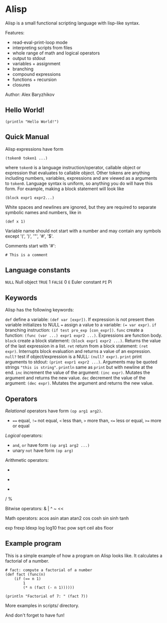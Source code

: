 # Alisp
Alisp is a small functional scripting language with lisp-like syntax.

Features:
- read-eval-print-loop mode
- interpreting scripts from files
- whole range of math and logical operators
- output to stdout
- variables + assignment
- branching
- compound expressions
- functions + recursion
- closures

Author: Alex Baryzhikov

## Hello World!
```
(println "Hello World!")
```

## Quick Manual

Alisp expressions have form
```
(token0 token1 ...)
```
where `token0` is a language instruction/operator, callable object or expression that evaluates to callable object. Other tokens are anything including numbers, variables, expressions and are viewed as a arguments to `token0`. Language syntax is uniform, so anything you do will have this form. For example, making a block statement will look like
```
(block expr1 expr2...)
```
White spaces and newlines are ignored, but they are required to separate symbolic names and numbers, like in
```
(def x 1)
```
Variable name should not start with a number and may contain any symbols except '(', ')', '"', '#', '$'.

Comments start with '#':
```
# This is a comment
```
## Language constants

`NULL`      Null object
`TRUE`      1
`FALSE`     0
`E`         Euler constant
`PI`        Pi

## Keywords

Alisp has the following keywords:

`def`       define a variable: `(def var [expr])`. If expression is not present then variable initializes to NULL
`=`         assign a value to a variable: `(= var expr)`.
`if`        branching instruction: `(if test pro_exp [con_expr])`.
`func`      create a function: `(func (var ...) expr1 expr2 ...)`. Expressions are function body.
`block`     create a block statement: `(block expr1 expr2 ...)`. Returns the value of the last expression in a list.
`ret`       return from a block statement: `(ret expr)`. Interrupts block evaluation and returns a value of an expression.
`null?`     test if object/expression is a NULL: `(null? expr)`.
`print`     print arguments to stdout: `(print expr1 expr2 ...)`. Arguments may be quoted strings `"this is string"`.
`println`   same as `print` but with newline at the end.
`inc`       increment the value of the argument: `(inc expr)`. Mutates the argument and returns the new value.
`dec`       decrement the value of the argument: `(dec expr)`. Mutates the argument and returns the new value.

## Operators

*Relational* operators have form `(op arg1 arg2)`.

- `==` equal, `!=` not equal, `<`  less than, `>`  more than, `<=` less or equal, `>=` more or equal


*Logical* operators:
- `and`, `or` have form `(op arg1 arg2 ...)`
- unary `not` have form `(op arg)`


Arithmetic operators:

+
-
*
/
%

Bitwise operators:
&
|
^
~
<<
>>

Math operators:
acos
asin
atan
atan2
cos
cosh
sin
sinh
tanh

exp
frexp
ldexp
log
log10
frac
pow
sqrt
ceil
abs
floor

## Example program

This is a simple example of how a program on Alisp looks like. It calculates a factorial of a number.

```
# fact: compute a factorial of a number
(def fact (func(n)
    (if (== n 1)
        1
        (* n (fact (- n 1))))))

(println "Factorial of 7: " (fact 7))
```
More examples in scripts/ directory.

And don't forget to have fun!
